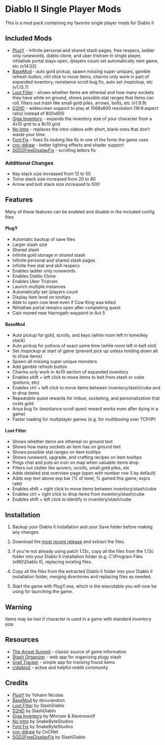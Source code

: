 # Diablo II Single Player Mods

This is a mod pack containing my favorite single player mods for Diablo II

## Included Mods

- [PlugY](http://plugy.free.fr/en/index.html) - infinite personal and shared stash pages, free respecs, ladder only runewords, diablo clone, and uber tristram in single player, nihlathak portal stays open, /players count set automatically next game, etc (v14.02)
- [BaseMod](https://d2mods.info/forum/viewtopic.php?t=65492) - auto gold pickup, spawn missing super uniques, gamble refresh button, ctrl click to move items, charms only work in part of expanded inventory, resistance scroll bug fix, auto set /nopickup, etc (v1.13.7)
- [Loot Filter](https://github.com/cyhyraethz/slashdiablo-maphack-giga) - shows whether items are ethereal and how many sockets they have while on ground, shows possible stat ranges that items can roll, filters out trash like small gold piles, arrows, bolts, etc (v1.9.9)
- [D2HD](https://github.com/IAmTrial/SlashDiablo-HD) - widescreen support to play at 1068x600 resolution (16:9 aspect ratio) instead of 800x600
- [Giga Inventory](https://jonripley.com/gaming/Diablo/mods/gigainv) - expands the inventory size of your character from a 4x10 grid to a 9x10 grid
- [No Intro](https://www.snakebytestudios.com/projects/mods/diablo-2-mods/#nointro) - replaces the intro videos with short, blank ones that don’t waste your time
- [Font Fix](https://www.snakebytestudios.com/projects/mods/diablo-2-mods/#fixedfont) - fixes 5s looking like 6s in one of the fonts the game uses
- [cnc-ddraw](https://github.com/CnCNet/cnc-ddraw) - better lighting effects and shader support
- [SGD2FreeDisplayFix](https://github.com/mir-diablo-ii-tools/SlashGaming-Diablo-II-Free-Display-Fix) - scrolling letters fix

### Additional Changes

- Key stack size increased from 12 to 50
- Tome stack size increased from 20 to 80
- Arrow and bolt stack size increased to 500

## Features

Many of these features can be enabled and disable in the included config files

#### PlugY

- Automatic backup of save files
- Larger stash size
- Shared stash
- Infinite gold storage in shared stash
- Infinite personal and shared stash pages
- Infinite free stat and skill respecs
- Enables ladder only runewords
- Enables Diablo Clone
- Enables Uber Tristram
- Launch multiple instances
- Automatically set /players count
- Display item level on tooltips
- Able to open cow level even if Cow King was killed
- Nihlathak portal remains open after completing quest
- Cain moved near Harrogath waypoint in Act 5

#### BaseMod

- Auto pickup for gold, scrolls, and keys (while room left in tome/key stack)
- Auto pickup for potions of exact same time (while room left in belt slot)
- Set /nopickup at start of game (prevent pick up unless holding down alt to show items)
- Spawn all missing super unique monsters
- Add gamble refresh button
- Charms only work in 4x10 section of expanded inventory
- Enables shift + left click to move items to belt from stash or cube (potions, etc)
- Enables ctrl + left click to move items between inventory/stash/cube and to drop items
- Repeatable quest rewards for imbue, socketing, and personalization that costs gold
- Anya bug fix (resistance scroll quest reward works even after dying in a game)
- Faster loading for multiplayer games (e.g. for multiboxing over TCP/IP)

#### Loot Filter

- Shows whether items are ethereal on ground text
- Shows how many sockets an item has on ground text
- Shows possible stat ranges on item tooltips
- Shows runeword, upgrade, and crafting recipes on item tooltips
- Pings chat and puts an icon on map when valuable items drop
- Filters out clutter like quivers, scrolls, small gold piles, etc
- Adds detailed stat overview page (open with number row 5 by default)
- Adds exp text above exp bar (% of level, % gained this game, exp/s rate)
- Enables shift + right click to move items between inventory/stash/cube
- Enables ctrl + right click to drop items from inventory/stash/cube
- Enables shift + left click to identify in inventory/stash/cube

## Installation

1. Backup your Diablo II installation and your Save folder before making any changes.

2. Download the [most recent release](https://github.com/cyhyraethz/d2-sp-mods/releases)
   and extract the files.

3. If you're not already using patch 1.13c, copy all the files from the 1.13c folder
   into your Diablo II installation folder (e.g. C:\Program Files (x86)\Diablo II),
   replacing existing files.

4. Copy all the files from the extracted Diablo II folder into your Diablo II
   installation folder, merging directories and replacing files as needed.

5. Start the game with PlugY.exe, which is the executable you will now be using
   for launching the game.

## Warning

Items may be lost if character is used in a game with standard inventory size

## Resources

- [The Arreat Summit](http://classic.battle.net/diablo2exp/) - classic source of game information
- [Stash Organizer](https://youdz.github.io/d2-stash-organizer/) - web app for organizing plugy stash
- [Grail Tracker](https://d2-holy-grail.herokuapp.com/) - simple app for tracking found items
- [r/diablo2](https://www.reddit.com/r/diablo2/) - active and helpful reddit community

## Credits

- [PlugY](http://plugy.free.fr/en/index.html) by Yohann Nicolas
- [BaseMod](https://d2mods.info/forum/viewtopic.php?t=65492) by devurandom
- [Loot Filter](https://www.reddit.com/r/slashdiablo/comments/hw0dro/announcing_slash_bh_199/) by SlashDiablo
- [D2HD](https://www.reddit.com/r/slashdiablo/comments/7z5uy1/hd_mod_and_maphack_new_release/) by SlashDiablo
- [Giga Inventory](https://jonripley.com/gaming/Diablo/mods/gigainv) by Mhoram & Ravenswolf
- [No Intro](https://www.snakebytestudios.com/projects/mods/diablo-2-mods/#nointro) by SnakeByteStudios
- [Font Fix](https://www.snakebytestudios.com/projects/mods/diablo-2-mods/#fixedfont) by SnakeByteStudios
- [cnc-ddraw](https://github.com/CnCNet/cnc-ddraw) by CnCNet
- [SGD2FreeDisplayFix](https://github.com/mir-diablo-ii-tools/SlashGaming-Diablo-II-Free-Display-Fix) by SlashDiablo
